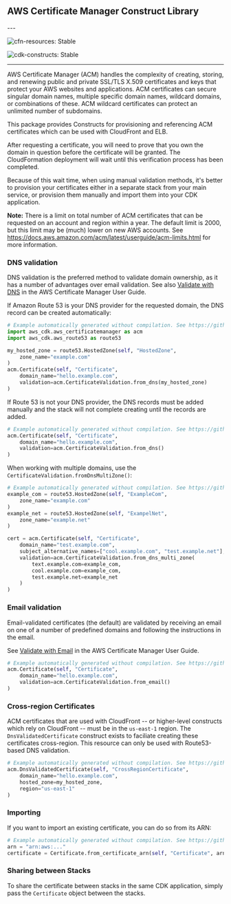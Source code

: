 ## AWS Certificate Manager Construct Library

<!--BEGIN STABILITY BANNER-->---


![cfn-resources: Stable](https://img.shields.io/badge/cfn--resources-stable-success.svg?style=for-the-badge)

![cdk-constructs: Stable](https://img.shields.io/badge/cdk--constructs-stable-success.svg?style=for-the-badge)

---
<!--END STABILITY BANNER-->

AWS Certificate Manager (ACM) handles the complexity of creating, storing, and renewing public and private SSL/TLS X.509 certificates and keys that
protect your AWS websites and applications. ACM certificates can secure singular domain names, multiple specific domain names, wildcard domains, or
combinations of these. ACM wildcard certificates can protect an unlimited number of subdomains.

This package provides Constructs for provisioning and referencing ACM certificates which can be used with CloudFront and ELB.

After requesting a certificate, you will need to prove that you own the
domain in question before the certificate will be granted. The CloudFormation
deployment will wait until this verification process has been completed.

Because of this wait time, when using manual validation methods, it's better
to provision your certificates either in a separate stack from your main
service, or provision them manually and import them into your CDK application.

**Note:** There is a limit on total number of ACM certificates that can be requested on an account and region within a year.
The default limit is 2000, but this limit may be (much) lower on new AWS accounts.
See https://docs.aws.amazon.com/acm/latest/userguide/acm-limits.html for more information.

### DNS validation

DNS validation is the preferred method to validate domain ownership, as it has a number of advantages over email validation.
See also [Validate with DNS](https://docs.aws.amazon.com/acm/latest/userguide/gs-acm-validate-dns.html)
in the AWS Certificate Manager User Guide.

If Amazon Route 53 is your DNS provider for the requested domain, the DNS record can be
created automatically:

```python
# Example automatically generated without compilation. See https://github.com/aws/jsii/issues/826
import aws_cdk.aws_certificatemanager as acm
import aws_cdk.aws_route53 as route53

my_hosted_zone = route53.HostedZone(self, "HostedZone",
    zone_name="example.com"
)
acm.Certificate(self, "Certificate",
    domain_name="hello.example.com",
    validation=acm.CertificateValidation.from_dns(my_hosted_zone)
)
```

If Route 53 is not your DNS provider, the DNS records must be added manually and the stack will not complete
creating until the records are added.

```python
# Example automatically generated without compilation. See https://github.com/aws/jsii/issues/826
acm.Certificate(self, "Certificate",
    domain_name="hello.example.com",
    validation=acm.CertificateValidation.from_dns()
)
```

When working with multiple domains, use the `CertificateValidation.fromDnsMultiZone()`:

```python
# Example automatically generated without compilation. See https://github.com/aws/jsii/issues/826
example_com = route53.HostedZone(self, "ExampleCom",
    zone_name="example.com"
)
example_net = route53.HostedZone(self, "ExampelNet",
    zone_name="example.net"
)

cert = acm.Certificate(self, "Certificate",
    domain_name="test.example.com",
    subject_alternative_names=["cool.example.com", "test.example.net"],
    validation=acm.CertificateValidation.from_dns_multi_zone(
        text.example.com=example_com,
        cool.example.com=example_com,
        test.example.net=example_net
    )
)
```

### Email validation

Email-validated certificates (the default) are validated by receiving an
email on one of a number of predefined domains and following the instructions
in the email.

See [Validate with Email](https://docs.aws.amazon.com/acm/latest/userguide/gs-acm-validate-email.html)
in the AWS Certificate Manager User Guide.

```python
# Example automatically generated without compilation. See https://github.com/aws/jsii/issues/826
acm.Certificate(self, "Certificate",
    domain_name="hello.example.com",
    validation=acm.CertificateValidation.from_email()
)
```

### Cross-region Certificates

ACM certificates that are used with CloudFront -- or higher-level constructs which rely on CloudFront -- must be in the `us-east-1` region.
The `DnsValidatedCertificate` construct exists to faciliate creating these certificates cross-region. This resource can only be used with
Route53-based DNS validation.

```python
# Example automatically generated without compilation. See https://github.com/aws/jsii/issues/826
acm.DnsValidatedCertificate(self, "CrossRegionCertificate",
    domain_name="hello.example.com",
    hosted_zone=my_hosted_zone,
    region="us-east-1"
)
```

### Importing

If you want to import an existing certificate, you can do so from its ARN:

```python
# Example automatically generated without compilation. See https://github.com/aws/jsii/issues/826
arn = "arn:aws:..."
certificate = Certificate.from_certificate_arn(self, "Certificate", arn)
```

### Sharing between Stacks

To share the certificate between stacks in the same CDK application, simply
pass the `Certificate` object between the stacks.
